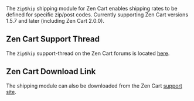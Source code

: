 The `ZipShip` shipping module for Zen Cart enables shipping rates to be defined for specific zip/post codes. Currently supporting Zen Cart versions 1.5.7 and later (including Zen Cart 2.0.0).

## Zen Cart Support Thread

The `ZipShip` support-thread on the Zen Cart forums is located [here](https://www.zen-cart.com/showthread.php?221303-ZipShip-Support-Thread).

## Zen Cart Download Link

The shipping module can also be downloaded from the Zen Cart [support site](https://www.zen-cart.com/downloads.php?do=file&id=312).
